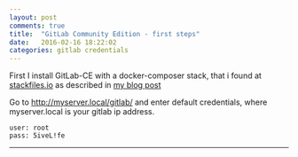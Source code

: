 ```yaml
---
layout: post
comments: true
title:  "GitLab Community Edition - first steps"
date:   2016-02-16 18:22:02
categories: gitlab credentials
---
```


First I install GitLab-CE with a docker-composer stack, 
that i found at [stackfiles.io] as described in [my blog post]

Go to http://myserver.local/gitlab/ and enter default credentials, 
where myserver.local is your gitlab ip address.


    user: root
    pass: 5iveL!fe

---
[my blog post]: <http://arainho.github.io/rancher/stack/docker-compose/gitlab/2016/02/12/rancher-first-stack.html>
[stackfiles.io]: <https://stackfiles.io/registry/5617e9eb31f4d50100cc9d2f>
